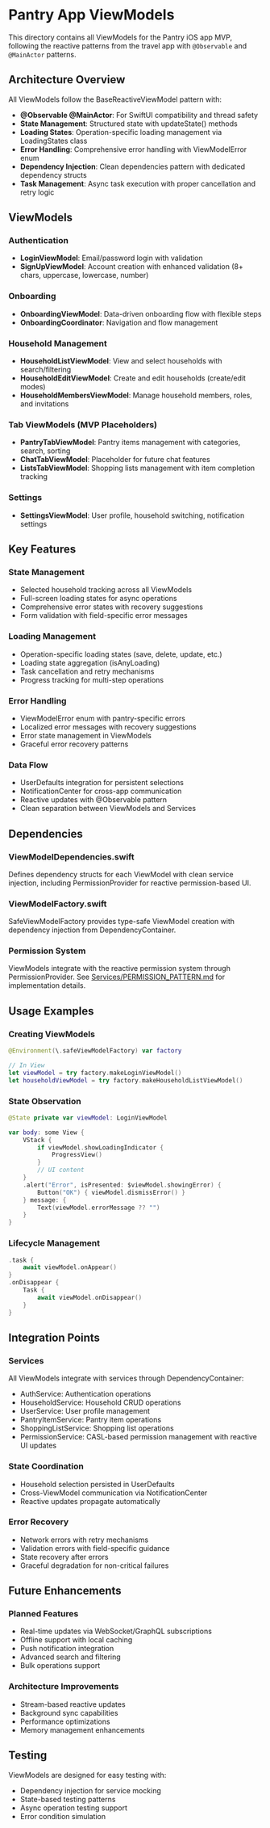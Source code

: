 # Pantry App ViewModels

This directory contains all ViewModels for the Pantry iOS app MVP, following the reactive patterns from the travel app with `@Observable` and `@MainActor` patterns.

## Architecture Overview

All ViewModels follow the BaseReactiveViewModel pattern with:
- **@Observable @MainActor**: For SwiftUI compatibility and thread safety
- **State Management**: Structured state with updateState() methods
- **Loading States**: Operation-specific loading management via LoadingStates class
- **Error Handling**: Comprehensive error handling with ViewModelError enum
- **Dependency Injection**: Clean dependencies pattern with dedicated dependency structs
- **Task Management**: Async task execution with proper cancellation and retry logic

## ViewModels

### Authentication
- **LoginViewModel**: Email/password login with validation
- **SignUpViewModel**: Account creation with enhanced validation (8+ chars, uppercase, lowercase, number)

### Onboarding
- **OnboardingViewModel**: Data-driven onboarding flow with flexible steps
- **OnboardingCoordinator**: Navigation and flow management

### Household Management
- **HouseholdListViewModel**: View and select households with search/filtering
- **HouseholdEditViewModel**: Create and edit households (create/edit modes)
- **HouseholdMembersViewModel**: Manage household members, roles, and invitations

### Tab ViewModels (MVP Placeholders)
- **PantryTabViewModel**: Pantry items management with categories, search, sorting
- **ChatTabViewModel**: Placeholder for future chat features
- **ListsTabViewModel**: Shopping lists management with item completion tracking

### Settings
- **SettingsViewModel**: User profile, household switching, notification settings

## Key Features

### State Management
- Selected household tracking across all ViewModels
- Full-screen loading states for async operations
- Comprehensive error states with recovery suggestions
- Form validation with field-specific error messages

### Loading Management
- Operation-specific loading states (save, delete, update, etc.)
- Loading state aggregation (isAnyLoading)
- Task cancellation and retry mechanisms
- Progress tracking for multi-step operations

### Error Handling
- ViewModelError enum with pantry-specific errors
- Localized error messages with recovery suggestions
- Error state management in ViewModels
- Graceful error recovery patterns

### Data Flow
- UserDefaults integration for persistent selections
- NotificationCenter for cross-app communication
- Reactive updates with @Observable pattern
- Clean separation between ViewModels and Services

## Dependencies

### ViewModelDependencies.swift
Defines dependency structs for each ViewModel with clean service injection, including PermissionProvider for reactive permission-based UI.

### ViewModelFactory.swift
SafeViewModelFactory provides type-safe ViewModel creation with dependency injection from DependencyContainer.

### Permission System
ViewModels integrate with the reactive permission system through PermissionProvider. See [Services/PERMISSION_PATTERN.md](../Services/PERMISSION_PATTERN.md) for implementation details.

## Usage Examples

### Creating ViewModels
```swift
@Environment(\.safeViewModelFactory) var factory

// In View
let viewModel = try factory.makeLoginViewModel()
let householdViewModel = try factory.makeHouseholdListViewModel()
```

### State Observation
```swift
@State private var viewModel: LoginViewModel

var body: some View {
    VStack {
        if viewModel.showLoadingIndicator {
            ProgressView()
        }
        // UI content
    }
    .alert("Error", isPresented: $viewModel.showingError) {
        Button("OK") { viewModel.dismissError() }
    } message: {
        Text(viewModel.errorMessage ?? "")
    }
}
```

### Lifecycle Management
```swift
.task {
    await viewModel.onAppear()
}
.onDisappear {
    Task {
        await viewModel.onDisappear()
    }
}
```

## Integration Points

### Services
All ViewModels integrate with services through DependencyContainer:
- AuthService: Authentication operations
- HouseholdService: Household CRUD operations  
- UserService: User profile management
- PantryItemService: Pantry item operations
- ShoppingListService: Shopping list operations
- PermissionService: CASL-based permission management with reactive UI updates

### State Coordination
- Household selection persisted in UserDefaults
- Cross-ViewModel communication via NotificationCenter
- Reactive updates propagate automatically

### Error Recovery
- Network errors with retry mechanisms
- Validation errors with field-specific guidance
- State recovery after errors
- Graceful degradation for non-critical failures

## Future Enhancements

### Planned Features
- Real-time updates via WebSocket/GraphQL subscriptions
- Offline support with local caching
- Push notification integration
- Advanced search and filtering
- Bulk operations support

### Architecture Improvements
- Stream-based reactive updates
- Background sync capabilities
- Performance optimizations
- Memory management enhancements

## Testing

ViewModels are designed for easy testing with:
- Dependency injection for service mocking
- State-based testing patterns
- Async operation testing support
- Error condition simulation